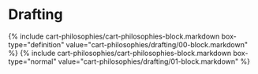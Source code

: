 <div data-role="collapsible" data-inset="false">
	<h1>Drafting</h1>

<div class="cart-philosophies-wrapper">
{% include cart-philosophies/cart-philosophies-block.markdown box-type="definition" value="cart-philosophies/drafting/00-block.markdown" %}
{% include cart-philosophies/cart-philosophies-block.markdown box-type="normal" value="cart-philosophies/drafting/01-block.markdown" %}
</div>

</div>